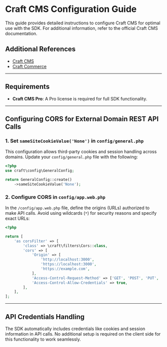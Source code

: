 # Craft CMS Configuration Guide

This guide provides detailed instructions to configure Craft CMS for optimal use with the SDK. For additional information, refer to the official Craft CMS documentation.

## Additional References

- [Craft CMS](https://craftcms.com/docs/5.x/)
- [Craft Commerce](https://craftcms.com/docs/commerce/5.x/)

---

## Requirements

- **Craft CMS Pro**: A Pro license is required for full SDK functionality.

---

## Configuring CORS for External Domain REST API Calls

### 1. Set `sameSiteCookieValue('None')` in `config/general.php`

This configuration allows third-party cookies and session handling across domains. Update your `config/general.php` file with the following:

```php
<?php
use craft\config\GeneralConfig;

return GeneralConfig::create()
    ->sameSiteCookieValue('None');
```

### 2. Configure CORS in `config/app.web.php`

In the `/config/app.web.php` file, define the origins (URLs) authorized to make API calls. Avoid using wildcards (`*`) for security reasons and specify exact URLs:

```php
<?php

return [
    'as corsFilter' => [
        'class' => \craft\filters\Cors::class,
        'cors' => [
            'Origin' => [
                'http://localhost:3000',
                'https://localhost:3000',
                'https://example.com',
            ],
            'Access-Control-Request-Method' => ['GET', 'POST', 'PUT', 'PATCH', 'DELETE', 'HEAD', 'OPTIONS'],
            'Access-Control-Allow-Credentials' => true,
        ],
    ],
];
```

---

## API Credentials Handling

The SDK automatically includes credentials like cookies and session information in API calls. No additional setup is required on the client side for this functionality to work seamlessly.
